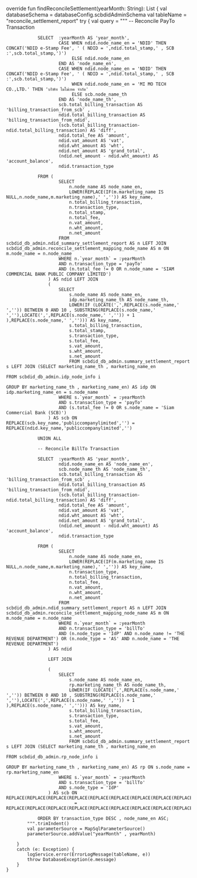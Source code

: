   override fun findReconcileSettlement(yearMonth: String): List<ReconcileSettlementReportDTO> {
        val databaseSchema = databaseConfig.scbdidAdminSchema
        val tableName = "reconcile_settlement_report"
        try {
            val query = """
                -- Reconcile PayTo Transaction

                SELECT	:yearMonth AS 'year_month',
                		CASE WHEN ndid.node_name_en = 'NDID' THEN CONCAT('NDID e-Stamp Fee', ' ( NDID = ',ndid.total_stamp,' , SCB :',scb.total_stamp,')')
                			 ELSE ndid.node_name_en
                		END AS 'node_name_en',
                		CASE WHEN ndid.node_name_en = 'NDID' THEN CONCAT('NDID e-Stamp Fee', ' ( NDID = ',ndid.total_stamp,' , SCB :',scb.total_stamp,')')
                			 WHEN ndid.node_name_en = 'MI MO TECH CO.,LTD.' THEN 'บริษัท ไมโม่เทค จำกัด'
                			 ELSE scb.node_name_th
                		END AS 'node_name_th',
                		scb.total_billing_transaction AS 'billing_transaction_from_scb' ,
                	   	ndid.total_billing_transaction AS 'billing_transaction_from_ndid',
                	   	(scb.total_billing_transaction-ndid.total_billing_transaction) AS 'diff',
                	   	ndid.total_fee AS 'amount',
                	   	ndid.vat_amount AS 'vat',
                	   	ndid.wht_amount AS 'wht',
                	   	ndid.net_amount AS 'grand_total',
                	   	(ndid.net_amount - ndid.wht_amount) AS 'account_balance',
                	   	ndid.transaction_type

                FROM (
                		SELECT
                			n.node_name AS node_name_en,
                			LOWER(REPLACE(IF(m.marketing_name IS NULL,n.node_name,m.marketing_name),' ','')) AS key_name,
                			n.total_billing_transaction,
                			n.transaction_type,
                			n.total_stamp,
                			n.total_fee,
                			n.vat_amount,
                			n.wht_amount,
                			n.net_amount
                		FROM scbdid_db_admin.ndid_summary_settlement_report AS n LEFT JOIN scbdid_db_admin.reconcile_settlement_mapping_node_name AS m ON m.node_name = n.node_name
                		WHERE n.`year_month` = :yearMonth
                		AND n.transaction_type = 'payTo'
                		AND (n.total_fee != 0 OR n.node_name = 'SIAM COMMERCIAL BANK PUBLIC COMPANY LIMITED')
                	) AS ndid LEFT JOIN
                	(
                		SELECT
                			s.node_name AS node_name_en,
                			idp.marketing_name_th AS node_name_th,
                			LOWER(IF (LOCATE(',',REPLACE(s.node_name,' ','')) BETWEEN 0 AND 10 , SUBSTRING(REPLACE(s.node_name,' ',''),LOCATE(',',REPLACE(s.node_name,' ','')) + 1 ),REPLACE(s.node_name,' ',''))) AS key_name,
                			s.total_billing_transaction,
                			s.total_stamp,
                			s.transaction_type,
                			s.total_fee,
                			s.vat_amount,
                			s.wht_amount,
                			s.net_amount
                			FROM scbdid_db_admin.summary_settlement_report s LEFT JOIN (SELECT marketing_name_th , marketing_name_en
                																		FROM scbdid_db_admin.idp_node_info i
                																		GROUP BY marketing_name_th , marketing_name_en) AS idp ON idp.marketing_name_en = s.node_name
                		WHERE s.`year_month` = :yearMonth
                		AND s.transaction_type = 'payTo'
                		AND (s.total_fee != 0 OR s.node_name = 'Siam Commercial Bank (SCB)')
                	) AS scb ON REPLACE(scb.key_name,'publiccompanylimited','') = REPLACE(ndid.key_name,'publiccompanylimited','')

                UNION ALL

                -- Reconcile BillTo Transaction

                SELECT 	:yearMonth AS 'year_month',
                		ndid.node_name_en AS 'node_name_en',
                		scb.node_name_th AS 'node_name_th',
                		scb.total_billing_transaction AS 'billing_transaction_from_scb' ,
                	   	ndid.total_billing_transaction AS 'billing_transaction_from_ndid',
                	   	(scb.total_billing_transaction-ndid.total_billing_transaction) AS 'diff',
                	   	ndid.total_fee AS 'amount',
                	   	ndid.vat_amount AS 'vat',
                	   	ndid.wht_amount AS 'wht',
                	   	ndid.net_amount AS 'grand_total',
                	   	(ndid.net_amount - ndid.wht_amount) AS 'account_balance',
                	   	ndid.transaction_type

                FROM (
                		SELECT
                			n.node_name AS node_name_en,
                			LOWER(REPLACE(IF(m.marketing_name IS NULL,n.node_name,m.marketing_name),' ','')) AS key_name,
                			n.transaction_type,
                			n.total_billing_transaction,
                			n.total_fee,
                			n.vat_amount,
                			n.wht_amount,
                			n.net_amount
                		FROM scbdid_db_admin.ndid_summary_settlement_report AS n LEFT JOIN scbdid_db_admin.reconcile_settlement_mapping_node_name AS m ON m.node_name = n.node_name
                		WHERE n.`year_month` = :yearMonth
                		AND n.transaction_type = 'billTo'
                		AND (n.node_type = 'IdP' AND n.node_name != 'THE REVENUE DEPARTMENT') OR (n.node_type = 'AS' AND n.node_name = 'THE REVENUE DEPARTMENT')
                	) AS ndid

                	LEFT JOIN

                	(
                		SELECT
                			s.node_name AS node_name_en,
                			rp.marketing_name_th AS node_name_th,
                			LOWER(IF (LOCATE(',',REPLACE(s.node_name,' ','')) BETWEEN 0 AND 10 , SUBSTRING(REPLACE(s.node_name,' ',''),LOCATE(',',REPLACE(s.node_name,' ','')) + 1 ),REPLACE(s.node_name,' ',''))) AS key_name,
                			s.total_billing_transaction,
                			s.transaction_type,
                			s.total_fee,
                			s.vat_amount,
                			s.wht_amount,
                			s.net_amount
                			FROM scbdid_db_admin.summary_settlement_report s LEFT JOIN (SELECT marketing_name_th , marketing_name_en
                																		FROM scbdid_db_admin.rp_node_info i
                																		GROUP BY marketing_name_th , marketing_name_en) AS rp ON s.node_name = rp.marketing_name_en
                		WHERE s.`year_month` = :yearMonth
                		AND s.transaction_type = 'billTo'
                		AND s.node_type = 'IdP'
                	) AS scb ON REPLACE(REPLACE(REPLACE(REPLACE(REPLACE(REPLACE(REPLACE(REPLACE(REPLACE(REPLACE(REPLACE(REPLACE(REPLACE(scb.key_name,'(thailand)publiccompanylimited',''),'publiccompanylimited.',''),'publiccompanylimited',''),'(thailand)companylimited',''),'companylimited',''),'(thailand)co.,ltd.',''),'(thailand)limited',''),'(thailand)pcl.',''),'pcl.',''),'pcl',''),'co.,ltd.',''),'co.,ltd',''),'co.ltd','')
                			  = REPLACE(REPLACE(REPLACE(REPLACE(REPLACE(REPLACE(REPLACE(REPLACE(REPLACE(REPLACE(REPLACE(REPLACE(REPLACE(ndid.key_name,'(thailand)publiccompanylimited',''),'(thailand)companylimited',''),'(thailand)publiccompany',''),'(thailand)co.,ltd.',''),'publiccompanylimited.',''),'publiccompanylimited',''),'companylimited',''),'co.,ltd.',''),'co.,ltd',''),'co.ltd',''),'pcl.',''),'pcl',''),'plc.','')

                ORDER BY transaction_type DESC , node_name_en ASC;
            """.trimIndent()
            val parameterSource = MapSqlParameterSource()
            parameterSource.addValue("yearMonth" , yearMonth)

        }
        catch (e: Exception) {
            logService.error(ErrorLogMessage(tableName, e))
            throw DatabaseException(e.message)
        }
    }
